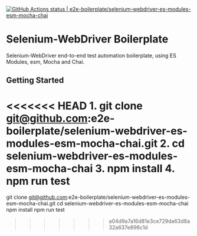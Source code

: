 [![GitHub Actions status | e2e-boilerplate/selenium-webdriver-es-modules-esm-mocha-chai](https://github.com/e2e-boilerplate/selenium-webdriver-es-modules-esm-mocha-chai/workflows/selenium-webdriver-es-modules-esm-mocha-chai/badge.svg)](https://github.com/e2e-boilerplate/selenium-webdriver-es-modules-esm-mocha-chai/actions?workflow=selenium-webdriver-es-modules-esm-mocha-chai)

# Selenium-WebDriver Boilerplate

Selenium-WebDriver end-to-end test automation boilerplate, using ES Modules, esm, Mocha and Chai.

## Getting Started

<<<<<<< HEAD 1. git clone git@github.com:e2e-boilerplate/selenium-webdriver-es-modules-esm-mocha-chai.git 2. cd selenium-webdriver-es-modules-esm-mocha-chai 3. npm install 4. npm run test
=======
git clone git@github.com:e2e-boilerplate/selenium-webdriver-es-modules-esm-mocha-chai.git
cd selenium-webdriver-es-modules-esm-mocha-chai
npm install
npm run test

> > > > > > > a04d9a7a16d81e3ce729da63d8a32a637e896c1d
